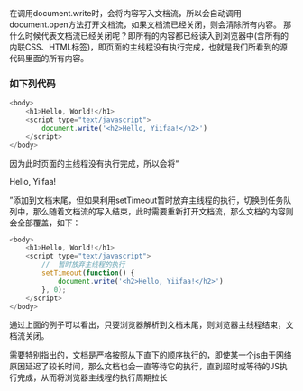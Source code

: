 在调用document.write时，会将内容写入文档流，所以会自动调用document.open方法打开文档流，如果文档流已经关闭，则会清除所有内容。
那什么时候代表文档流已经关闭呢？即所有的内容都已经读入到浏览器中(含所有的内联CSS、HTML标签)，即页面的主线程没有执行完成，也就是我们所看到的源代码里面的所有内容。
### 如下列代码
```javascript   
<body>
    <h1>Hello, World!</h1>
    <script type="text/javascript">
        document.write('<h2>Hello, Yiifaa!</h2>')
    </script>
</body>
```   
因为此时页面的主线程没有执行完成，所以会将“   

Hello, Yiifaa!   

”添加到文档末尾，但如果利用setTimeout暂时放弃主线程的执行，切换到任务队列中，那么随着文档流的写入结束，此时需要重新打开文档流，那么文档的内容则会全部覆盖，如下：      
```javascript   
<body>
    <h1>Hello, World!</h1>
    <script type="text/javascript">
        //  暂时放弃主线程的执行
        setTimeout(function() {
            document.write('<h2>Hello, Yiifaa!</h2>')
        }, 0);
    </script>
</body>
```   
通过上面的例子可以看出，只要浏览器解析到文档末尾，则浏览器主线程结束，文档流关闭。   

需要特别指出的，文档是严格按照从下直下的顺序执行的，即使某一个js由于网络原因延迟了较长时间，那么文档也会一直等待它的执行，直到超时或等待的JS执行完成，从而将浏览器主线程的执行周期拉长
